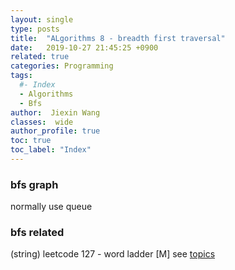 ```yaml
---
layout: single
type: posts
title:  "ALgorithms 8 - breadth first traversal"
date:   2019-10-27 21:45:25 +0900
related: true
categories: Programming
tags:
  #- Index
  - Algorithms
  - Bfs
author:  Jiexin Wang
classes:  wide
author_profile: true
toc: true
toc_label: "Index"
---
```


### bfs graph

normally use queue

### bfs related

(string) leetcode 127 - word ladder [M] see [topics](https://ha5ha6.github.io/judy_blog/programming/2019/10/25/topics.html)


```python

```
